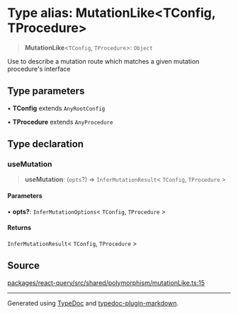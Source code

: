 # Type alias: MutationLike\<TConfig, TProcedure\>

> **MutationLike**\<`TConfig`, `TProcedure`\>: `Object`

Use to describe a mutation route which matches a given mutation procedure's interface

## Type parameters

• **TConfig** extends `AnyRootConfig`

• **TProcedure** extends `AnyProcedure`

## Type declaration

### useMutation

> **useMutation**: (`opts`?) => `InferMutationResult`\< `TConfig`, `TProcedure` \>

#### Parameters

• **opts?**: `InferMutationOptions`\< `TConfig`, `TProcedure` \>

#### Returns

`InferMutationResult`\< `TConfig`, `TProcedure` \>

## Source

[packages/react-query/src/shared/polymorphism/mutationLike.ts:15](https://github.com/trpc/trpc/blob/caccce64/packages/react-query/src/shared/polymorphism/mutationLike.ts#L15)

***

Generated using [TypeDoc](https://typedoc.org) and [typedoc-plugin-markdown](https://typedoc-plugin-markdown.org).
